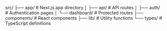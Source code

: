 src/
├── app/              # Next.js app directory
│   ├── api/          # API routes
│   ├── auth/         # Authentication pages
│   └── dashboard/    # Protected routes
├── components/       # React components
├── lib/             # Utility functions
└── types/           # TypeScript definitions